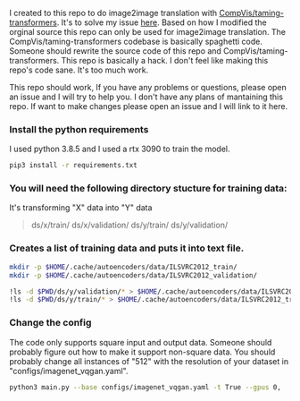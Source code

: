 I created to this repo to do image2image translation with [CompVis/taming-transformers](https://github.com/CompVis/taming-transformers "CompVis/taming-transformers"). It's to solve my issue [here](https://github.com/CompVis/taming-transformers/issues/51). Based on how I modified the orginal source this repo can only be used for image2image translation. The CompVis/taming-transformers codebase is basically spaghetti code. Someone should rewrite the source code of this repo and CompVis/taming-transformers. This repo is basically a hack. I don't feel like making this repo's code sane. It's too much work. 

This repo should work, If you have any problems or questions, please open an issue and I will try to help you. I don't have any plans of mantaining this repo. If want to make changes please open an issue and I will link to it here. 


### Install the python requirements
I used python 3.8.5 and I used a rtx 3090 to train the model. 

```bash
pip3 install -r requirements.txt

```

### You will need the following directory stucture for training data:

It's transforming "X" data into "Y" data

> ds/x/train/
ds/x/validation/
ds/y/train/
ds/y/validation/

### Creates a list of training data and puts it into text file.

```bash
mkdir -p $HOME/.cache/autoencoders/data/ILSVRC2012_train/
mkdir -p $HOME/.cache/autoencoders/data/ILSVRC2012_validation/

!ls -d $PWD/ds/y/validation/* > $HOME/.cache/autoencoders/data/ILSVRC2012_validation/filelist.txt
!ls -d $PWD/ds/y/train/* > $HOME/.cache/autoencoders/data/ILSVRC2012_train/filelist.txt
```

### Change the config
The code only supports square input and output data. Someone should probably figure out how to make it support non-square data. You should probably change all instances of "512" with the resolution of your dataset in "configs/imagenet_vqgan.yaml".

```bash
python3 main.py --base configs/imagenet_vqgan.yaml -t True --gpus 0,
```

